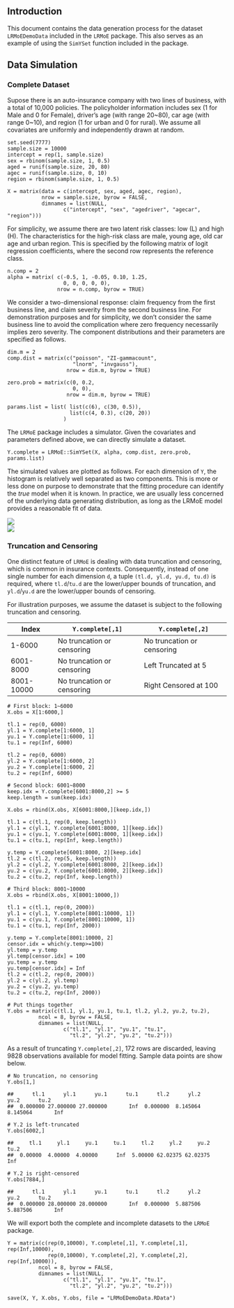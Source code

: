 Introduction
------------

This document contains the data generation process for the dataset
`LRMoEDemoData` included in the `LRMoE` package. This also serves as an
example of using the `SimYSet` function included in the package.

Data Simulation
---------------

### Complete Dataset

Supose there is an auto-insurance company with two lines of business,
with a total of 10,000 policies. The policyholder information includes
sex (1 for Male and 0 for Female), driver’s age (with range 20~80), car
age (with range 0~10), and region (1 for urban and 0 for rural). We
assume all covariates are uniformly and independently drawn at random.

    set.seed(7777) 
    sample.size = 10000
    intercept = rep(1, sample.size)
    sex = rbinom(sample.size, 1, 0.5)
    aged = runif(sample.size, 20, 80)
    agec = runif(sample.size, 0, 10)
    region = rbinom(sample.size, 1, 0.5)

    X = matrix(data = c(intercept, sex, aged, agec, region),
               nrow = sample.size, byrow = FALSE,
               dimnames = list(NULL,
                      c("intercept", "sex", "agedriver", "agecar", "region")))

For simplicity, we assume there are two latent risk classes: low (L) and
high (H). The characteristics for the high-risk class are male, young
age, old car age and urban region. This is specified by the following
matrix of logit regression coefficients, where the second row represents
the reference class.

    n.comp = 2
    alpha = matrix( c(-0.5, 1, -0.05, 0.10, 1.25,
                      0, 0, 0, 0, 0),
                    nrow = n.comp, byrow = TRUE)

We consider a two-dimensional response: claim frequency from the first
business line, and claim severity from the second business line. For
demonstration purposes and for simplicity, we don’t consider the same
business line to avoid the complication where zero frequency necessarily
implies zero severity. The component distributions and their parameters
are specified as follows.

    dim.m = 2
    comp.dist = matrix(c("poisson", "ZI-gammacount",
                         "lnorm", "invgauss"),
                       nrow = dim.m, byrow = TRUE)

    zero.prob = matrix(c(0, 0.2,
                         0, 0),
                       nrow = dim.m, byrow = TRUE)

    params.list = list( list(c(6), c(30, 0.5)),
                        list(c(4, 0.3), c(20, 20))
                      )

The `LRMoE` package includes a simulator. Given the covariates and
parameters defined above, we can directly simulate a dataset.

    Y.complete = LRMoE::SimYSet(X, alpha, comp.dist, zero.prob, params.list)

The simulated values are plotted as follows. For each dimension of `Y`,
the histogram is relatively well separated as two components. This is
more or less done on purpose to demonstrate that the fitting procedure
can identify the *true* model when it is known. In practice, we are
usually less concerned of the underlying data generating distribution,
as long as the LRMoE model provides a reasonable fit of data.

<img src="DemoDataGeneration_files/figure-markdown_strict/unnamed-chunk-5-1.png" style="display: block; margin: auto;" /><img src="DemoDataGeneration_files/figure-markdown_strict/unnamed-chunk-5-2.png" style="display: block; margin: auto;" />

### Truncation and Censoring

One distinct feature of `LRMoE` is dealing with data truncation and
censoring, which is common in insurance contexts. Consequently, instead
of one single number for each dimension `d`, a tuple
`(tl.d, yl.d, yu.d, tu.d)` is required, where `tl.d`/`tu.d` are the
lower/upper bounds of truncation, and `yl.d`/`yu.d` are the lower/upper
bounds of censoring.

For illustration purposes, we assume the dataset is subject to the
following truncation and censoring.

<table>
<thead>
<tr class="header">
<th>Index</th>
<th><code>Y.complete[,1]</code></th>
<th><code>Y.complete[,2]</code></th>
</tr>
</thead>
<tbody>
<tr class="odd">
<td>1-6000</td>
<td>No truncation or censoring</td>
<td>No truncation or censoring</td>
</tr>
<tr class="even">
<td>6001-8000</td>
<td>No truncation or censoring</td>
<td>Left Truncated at 5</td>
</tr>
<tr class="odd">
<td>8001-10000</td>
<td>No truncation or censoring</td>
<td>Right Censored at 100</td>
</tr>
</tbody>
</table>

    # First block: 1~6000
    X.obs = X[1:6000,]

    tl.1 = rep(0, 6000)
    yl.1 = Y.complete[1:6000, 1]
    yu.1 = Y.complete[1:6000, 1]
    tu.1 = rep(Inf, 6000) 

    tl.2 = rep(0, 6000)
    yl.2 = Y.complete[1:6000, 2]
    yu.2 = Y.complete[1:6000, 2]
    tu.2 = rep(Inf, 6000) 

    # Second block: 6001~8000
    keep.idx = Y.complete[6001:8000,2] >= 5
    keep.length = sum(keep.idx)

    X.obs = rbind(X.obs, X[6001:8000,][keep.idx,])

    tl.1 = c(tl.1, rep(0, keep.length))
    yl.1 = c(yl.1, Y.complete[6001:8000, 1][keep.idx])
    yu.1 = c(yu.1, Y.complete[6001:8000, 1][keep.idx])
    tu.1 = c(tu.1, rep(Inf, keep.length))

    y.temp = Y.complete[6001:8000, 2][keep.idx]
    tl.2 = c(tl.2, rep(5, keep.length))
    yl.2 = c(yl.2, Y.complete[6001:8000, 2][keep.idx])
    yu.2 = c(yu.2, Y.complete[6001:8000, 2][keep.idx])
    tu.2 = c(tu.2, rep(Inf, keep.length))

    # Third block: 8001~10000
    X.obs = rbind(X.obs, X[8001:10000,])

    tl.1 = c(tl.1, rep(0, 2000))
    yl.1 = c(yl.1, Y.complete[8001:10000, 1])
    yu.1 = c(yu.1, Y.complete[8001:10000, 1])
    tu.1 = c(tu.1, rep(Inf, 2000))

    y.temp = Y.complete[8001:10000, 2]
    censor.idx = which(y.temp>=100)
    yl.temp = y.temp
    yl.temp[censor.idx] = 100
    yu.temp = y.temp
    yu.temp[censor.idx] = Inf
    tl.2 = c(tl.2, rep(0, 2000))
    yl.2 = c(yl.2, yl.temp)
    yu.2 = c(yu.2, yu.temp)
    tu.2 = c(tu.2, rep(Inf, 2000))

    # Put things together
    Y.obs = matrix(c(tl.1, yl.1, yu.1, tu.1, tl.2, yl.2, yu.2, tu.2),
              ncol = 8, byrow = FALSE,
              dimnames = list(NULL,
                      c("tl.1", "yl.1", "yu.1", "tu.1", 
                        "tl.2", "yl.2", "yu.2", "tu.2")))

As a result of truncating `Y.complete[,2]`, 172 rows are discarded,
leaving 9828 observations available for model fitting. Sample data
points are show below.

    # No truncation, no censoring
    Y.obs[1,]

    ##      tl.1      yl.1      yu.1      tu.1      tl.2      yl.2      yu.2      tu.2 
    ##  0.000000 27.000000 27.000000       Inf  0.000000  8.145064  8.145064       Inf

    # Y.2 is left-truncated
    Y.obs[6002,]

    ##     tl.1     yl.1     yu.1     tu.1     tl.2     yl.2     yu.2     tu.2 
    ##  0.00000  4.00000  4.00000      Inf  5.00000 62.02375 62.02375      Inf

    # Y.2 is right-censored
    Y.obs[7884,]

    ##      tl.1      yl.1      yu.1      tu.1      tl.2      yl.2      yu.2      tu.2 
    ##  0.000000 28.000000 28.000000       Inf  0.000000  5.887506  5.887506       Inf

We will export both the complete and incomplete datasets to the `LRMoE`
package.

    Y = matrix(c(rep(0,10000), Y.complete[,1], Y.complete[,1], rep(Inf,10000), 
                 rep(0,10000), Y.complete[,2], Y.complete[,2], rep(Inf,10000)),
              ncol = 8, byrow = FALSE,
              dimnames = list(NULL,
                      c("tl.1", "yl.1", "yu.1", "tu.1", 
                        "tl.2", "yl.2", "yu.2", "tu.2")))

    save(X, Y, X.obs, Y.obs, file = "LRMoEDemoData.RData")
